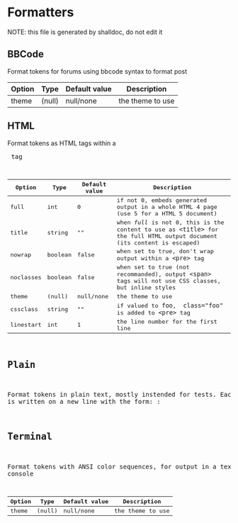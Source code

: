 # Formatters

NOTE: this file is generated by shalldoc, do not edit it

## BBCode

Format tokens for forums using bbcode syntax to format post

| Option | Type | Default value | Description |
| ------ | ---- | ------------- | ----------- |
| theme | (null) | null/none | the theme to use |

## HTML

Format tokens as HTML <span> tags within a <pre> tag

| Option | Type | Default value | Description |
| ------ | ---- | ------------- | ----------- |
| full | int | 0 | if not 0, embeds generated output in a whole HTML 4 page (use 5 for a HTML 5 document) |
| title | string | "" | when *full* is not 0, this is the content to use as `<title>` for the full HTML output document (its content is escaped) |
| nowrap | boolean | false | when set to true, don't wrap output within a `<pre>` tag |
| noclasses | boolean | false | when set to true (not recommanded), output `<span>` tags will not use CSS classes, but inline styles |
| theme | (null) | null/none | the theme to use |
| cssclass | string | "" | if valued to `foo`, ` class="foo"` is added to `<pre>` tag |
| linestart | int | 1 | the line number for the first line |

## Plain

Format tokens in plain text, mostly instended for tests. Each token is written on a new line with the form: <token name>: <token value>

## Terminal

Format tokens with ANSI color sequences, for output in a text console

| Option | Type | Default value | Description |
| ------ | ---- | ------------- | ----------- |
| theme | (null) | null/none | the theme to use |

